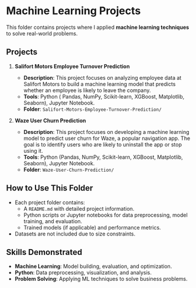 # Machine Learning Projects

This folder contains projects where I applied **machine learning techniques** to solve real-world problems. 

## Projects
1. **Salifort Motors Employee Turnover Prediction**
   - **Description**: This project focuses on analyzing employee data at Salifort Motors to build a machine learning model that predicts whether an employee is likely to leave the company.
   - **Tools**: Python ( Pandas, NumPy, Scikit-learn, XGBoost, Matplotlib, Seaborn), Jupyter Notebook.
   - **Folder**: `Salifort-Motors-Employee-Turnover-Prediction/`

2. **Waze User Churn Prediction**
   - **Description**: This project focuses on developing a machine learning model to predict user churn for Waze, a popular navigation app. The goal is to identify users who are likely to uninstall the app or stop using it.
   - **Tools**: Python (Pandas, NumPy, Scikit-learn, XGBoost, Matplotlib, Seaborn), Jupyter Notebook.
   - **Folder**: `Waze-User-Churn-Prediction/`

## How to Use This Folder
- Each project folder contains:
  - A `README.md` with detailed project information.
  - Python scripts or Jupyter notebooks for data preprocessing, model training, and evaluation.
  - Trained models (if applicable) and performance metrics.
- Datasets are not included due to size constraints.

## Skills Demonstrated
- **Machine Learning**: Model building, evaluation, and optimization.
- **Python**: Data preprocessing, visualization, and analysis.
- **Problem Solving**: Applying ML techniques to solve business problems.
